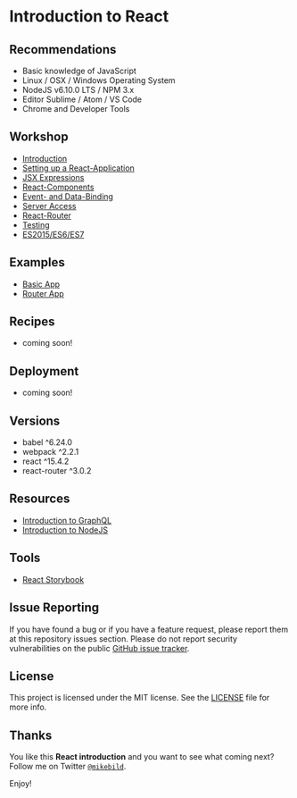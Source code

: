 # Introduction to React

## Recommendations

* Basic knowledge of JavaScript
* Linux / OSX / Windows Operating System
* NodeJS v6.10.0 LTS / NPM 3.x
* Editor Sublime / Atom / VS Code
* Chrome and Developer Tools

## Workshop

* [Introduction](1-introduction.md)
* [Setting up a React-Application](2-setup.md)
* [JSX Expressions](3-jsx.md)
* [React-Components](4-react-components.md)
* [Event- and Data-Binding](5-event-bindings.md)
* [Server Access](6-server-access.md)
* [React-Router](7-router.md)
* [Testing](8-testing.md)
* [ES2015/ES6/ES7](9-ecma.md)

## Examples

* [Basic App](examples/basic-app/README.md)
* [Router App](examples/router-app/README.md)

## Recipes

* coming soon!

## Deployment

* coming soon!

## Versions

* babel ^6.24.0
* webpack ^2.2.1
* react ^15.4.2
* react-router ^3.0.2

## Resources

* [Introduction to GraphQL](https://github.com/MikeBild/introduction-graphql)
* [Introduction to NodeJS](https://github.com/MikeBild/introduction-nodejs)

## Tools

* [React Storybook](https://getstorybook.io/)

## Issue Reporting

If you have found a bug or if you have a feature request, please report them at this repository issues section. Please do not report security vulnerabilities on the public [GitHub issue tracker](https://github.com/MikeBild/introduction-react/issues).

## License

This project is licensed under the MIT license. See the [LICENSE](LICENSE) file for more info.

## Thanks

You like this __React introduction__ and you want to see what coming next? Follow me on Twitter [`@mikebild`](https://twitter.com/mikebild).

Enjoy!